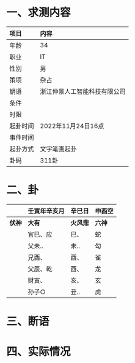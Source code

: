 # 一、求测内容
|项目|内容|
|:-|:-|
|年龄|34|
|职业|IT|
|性别|男|
|策项|杂占|
|钥语|浙江仲景人工智能科技有限公司|
|条件||
|时限||
|起卦时间|2022年11月24日16点|
|事件时间||
|起卦方式|文字笔画起卦|
|卦码|311卦|

# 二、卦
||壬寅年辛亥月|辛巳日|申酉空|
|:-|:-|:-|:-|
|**伏神**|**大有**|**火风鼎**|**六神**|
||官巳、应|巳、|蛇|
||父未..|未..|勾|
||兄酉、|酉、|雀|
||父辰、乾|酉、|龙|
||财寅、|亥、|玄|
||孙子○|丑..|虎|


# 三、断语

# 四、实际情况